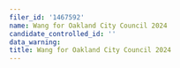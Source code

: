 ```yaml
---
filer_id: '1467592'
name: Wang for Oakland City Council 2024
candidate_controlled_id: ''
data_warning: 
title: Wang for Oakland City Council 2024
---
```

